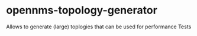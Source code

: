 # opennms-topology-generator
Allows to generate (large) toplogies that can be used for performance Tests
